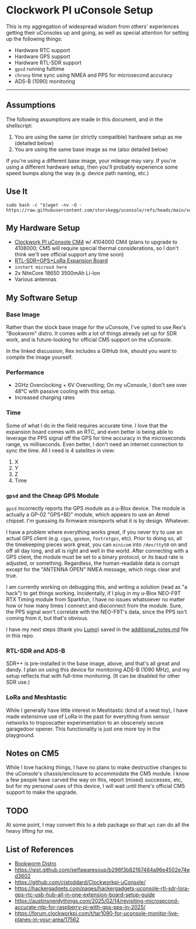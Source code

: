 # Clockwork PI uConsole Setup

This is my aggregation of widespread wisdom from others' experiences getting their uConsoles up and going, as well as special attention for setting up the following things:

- Hardware RTC support
- Hardware GPS support
- Hardware RTL-SDR support
- `gpsd` running fulltime
- `chrony` time sync using NMEA and PPS for microsecond accuracy
- ADS-B (1090) monitoring

---

## Assumptions

The following assumptions are made in this document, and in the shellscript:

1. You are using the same (or strictly compatible) hardware setup as me (detailed below)
2. You are using the same base image as me (also detailed below)

If you're using a different base image, your mileage may vary. If you're using a different hardware setup, then you'll probably experience some speed bumps along the way (e.g. device path naming, etc.)

## Use It

```aiignore
sudo bash -c "$(wget -nv -O - https://raw.githubusercontent.com/storskegg/uconsole/refs/heads/main/setup.sh)"
```

## My Hardware Setup

- [Clockwork PI uConsole CM4](https://www.clockworkpi.com/product-page/uconsole-kit-rpi-cm4-lite) w/ 4104000 CM4 (plans to upgrade to 4108000; CM5 will require special thermal considerations, so I don't think we'll see official support any time soon)
- [RTL-SDR+GPS+LoRa Expansion Board](https://hackergadgets.com/products/uconsole-rtl-sdr-lora-gps-rtc-usb-hub-all-in-one-extension-board)
- `instert microsd here`
- 2x NiteCore 18650 3500mAh Li-Ion
- Various antennas

## My Software Setup

### Base Image

Rather than the stock base image for the uConsole, I've opted to use Rex's "Bookworm" distro. It comes with a lot of things already set up for SDR work, and is future-looking for official CM5 support on the uConsole.

In the linked discussion, Rex includes a GitHub link, should you want to compile the image yourself.

### Performance

- 2GHz Overclocking + 6V Overvolting; On my uConsole, I don't see over 48°C with passive cooling with this setup.
- Increased charging rates

### Time

Some of what I do in the field requires accurate time. I love that the expansion board comes with an RTC, and even better is being able to leverage the PPS signal off the GPS for time accuracy in the microseconds range, vs milliseconds. Even better, I don't need an internet connection to sync the time. All I need is 4 satelites in view:

1. X
2. Y
3. Z
4. Time

### `gpsd` and the Cheap GPS Module

`gpsd` incorrectly reports the GPS module as a u-Blox device. The module is actually a GP-02 "GPS+BD" module, which appears to use an Atmel chipset. I'm guessing its firmware misreports what it is by design. Whatever.

I have a problem where everything works great, if you never try to use an actual GPS client (e.g. `cgps`, `gpsmon`, `foxtrotgps`, etc). Prior to doing so, all the timekeeping pieces work great, you can `minicom` into `/dev/ttyS0` on and off all day long, and all is right and well in the world. After connecting with a GPS client, the module must be set to a binary protocol, or its baud rate is adjusted, or something. Regardless, the human-readable data is corrupt except for the "ANTENNA OPEN" NMEA message, which rings clear and true.

I am currently working on debugging this, and writing a solution (read as "a hack") to get things working. Incidentally, if I plug in my u-Blox NEO-F9T RTX Timing module from Sparkfun, I have no issues whatsoever no matter how or how many times I connect and disconnect from the module. Sure, the PPS signal won't correlate with the NEO-F9T's data, since the PPS isn't coming from it, but that's obvious.  

I have my next steps (thank you [Lumo](https://lumo.proton.me)) saved in the [additional_notes.md](./additional_notes.md) file in this repo.

### RTL-SDR and ADS-B

SDR++ is pre-installed in the base image, above, and that's all great and dandy. I plan on using this device for monitoring ADS-B (1090 MHz), and my setup reflects that with full-time monitoring. (It can be disabled for other SDR use.)

### LoRa and Meshtastic

While I generally have little interest in Meshtastic (kind of a neat toy), I have made extensinve use of LoRa in the past for everything from sensor networks to troposcatter experimentation to an obscenely secure garagedoor opener. This functionality is just one more toy in the playground.

## Notes on CM5

While I love hacking things, I have no plans to make destructive changes to the uConsole's chassis/enclosure to accommodate the CM5 module. I know a few people have carved the way on this, report (mixed) successes, etc, but for my personal uses of this device, I will wait until there's official CM5 support to make the upgrade.

## TODO

At some point, I may convert this to a deb package so that `apt` can do all the heavy lifting for me.

## List of References

- [Bookworm Distro](https://forum.clockworkpi.com/t/bookworm-6-6-y-for-the-uconsole-and-devterm/13235)
- https://gist.github.com/selfawaresoup/b296f3b82167484a96e4502e74ed3602
- https://github.com/cjstoddard/Clockworkpi-uConsole/
- https://hackergadgets.com/pages/hackergadgets-uconsole-rtl-sdr-lora-gps-rtc-usb-hub-all-in-one-extension-board-setup-guide
- https://austinsnerdythings.com/2025/02/14/revisiting-microsecond-accurate-ntp-for-raspberry-pi-with-gps-pps-in-2025/
- https://forum.clockworkpi.com/t/tar1090-for-uconsole-monitor-live-planes-in-your-area/17562

